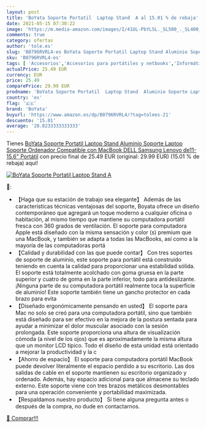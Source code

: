 ```yaml
---
layout: post
title: 'BoYata Soporte Portatil  Laptop Stand  A al 15.01 % de rebaja'
date: 2021-05-15 07:30:22
image: 'https://m.media-amazon.com/images/I/41UL-PbYLSL._SL500_._SL400_.jpg'
comments: true
category: ofertas
author: 'tole.es'
slug: 'B0796RVRL4-es BoYata Soporte Portatil Laptop Stand Aluminio Soporte...'
sku: 'B0796RVRL4-es'
tags: [ 'Accesorios','Accesorios para portátiles y netbooks','Informática','Soportes de regazo para portátiles y netbooks','boyata','dell','lenovo','ordenador','samsung', ]
actualPrice: 25.49 EUR
currency: EUR
price: 25.49
comparePrice: 29.99 EUR
prodname: 'BoYata Soporte Portatil  Laptop Stand  Aluminio Soporte Laptop  Soporte Ordenador Compatible con MacBook  DELL  Samsung  Lenovo de11-15.6" Portátil'
country: 'es'
flag: '🇪🇸'
brand: 'BoYata'
buyurl: 'https://www.amazon.es/dp/B0796RVRL4/?tag=tolees-21'
descuento: '15.01'
average: '28.8233333333333'
---
```


Tienes [BoYata Soporte Portatil  Laptop Stand  Aluminio Soporte Laptop  Soporte Ordenador Compatible con MacBook  DELL  Samsung  Lenovo de11-15.6" Portátil](https://www.amazon.es/dp/B0796RVRL4/?tag=tolees-21) con precio final de  25.49 EUR (original: 29.99 EUR) (15.01 %  de rebaja) aqui!

[![BoYata Soporte Portatil  Laptop Stand  A](https://m.media-amazon.com/images/I/41UL-PbYLSL._SL500_._SL400_.jpg)](https://www.amazon.es/dp/B0796RVRL4/?tag=tolees-21)

🔎:

- 【Haga que su estación de trabajo sea elegante】 Además de las características técnicas ventajosas del soporte, Boyata ofrece un diseño contemporáneo que agregará un toque moderno a cualquier oficina o habitación, al mismo tiempo que mantiene su computadora portátil fresca con 360 grados de ventilación. El soporte para computadora Apple está diseñado con la misma sensación y color (s) premium que una MacBook, y también se adapta a todas las MacBooks, así como a la mayoría de las computadoras portá
- 【Calidad y durabilidad con las que puede contar】 Con tres soportes de soporte de aluminio, este soporte para portátil está construido teniendo en cuenta la calidad para proporcionar una estabilidad sólida. El soporte está totalmente acolchado con goma gruesa en la parte superior y cuatro de goma en la parte inferior, todo para antideslizante. ¡Ninguna parte de su computadora portátil realmente toca la superficie de aluminio! Este soporte también tiene un gancho protector en cada brazo para evita
- 【Diseñado ergonómicamente pensando en usted】 El soporte para Mac no solo se creó para una computadora portátil, sino que también está diseñado para ser efectivo en la mejora de la postura sentada para ayudar a minimizar el dolor muscular asociado con la sesión prolongada. Este soporte proporciona una altura de visualización cómoda (a nivel de los ojos) que es aproximadamente la misma altura que un monitor LCD típico. Todo el diseño de esta unidad está orientado a mejorar la productividad y la c
- 【Ahorro de espacio】 El soporte para computadora portátil MacBook puede devolver literalmente el espacio perdido a su escritorio. Las dos salidas de cable en el soporte mantienen su escritorio organizado y ordenado. Además, hay espacio adicional para que almacene su teclado externo. Este soporte viene con tres brazos metálicos desmontables para una operación conveniente y portabilidad maximizada.
- 【Respaldamos nuestro producto】 Si tiene alguna pregunta antes o después de la compra, no dude en contactarnos.

[🛒 Comprar!!!](https://www.amazon.es/dp/B0796RVRL4/?tag=tolees-21)
